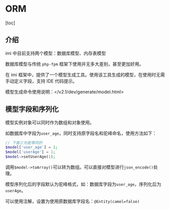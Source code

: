 # ORM

[toc]

## 介绍

imi 中目前支持两个模型：数据库模型、内存表模型

数据库模型与传统 `php-fpm` 框架下使用并无多大差别，甚至更加好用。

在 imi 框架中，提供了一个模型生成工具。使用该工具生成的模型，在使用时无需手动定义字段，支持 IDE 代码提示。

模型生成命令使用说明：</v2.1/dev/generate/model.html>

## 模型字段和序列化

模型实例对象可以同时作为数组和对象使用。

如数据库中字段为`user_age`，同时支持原字段名和驼峰命名，使用方法如下：

```php
// 下面三句是等同的
$model['user_age'] = 1;
$model['userAge'] = 1;
$model->setUserAge(1);
```

调用`$model->toArray()`可以转为数组。可以直接对模型进行`json_encode()`处理。

模型序列化后的字段默认为驼峰格式，如：数据库字段为`user_age`，序列化后为`userAge`。

可以使用注解，设置为使用原数据库字段名：`@Entity(camel=false)`
